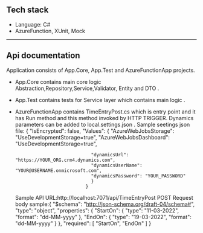  ## Tech stack
 * Language: C#
 * AzureFunction, XUnit, Mock

 -------------------------------------------------------------------------

## Api documentation
Application consists of App.Core, App.Test and AzureFunctionApp projects.
* App.Core contains main core logic Abstraction,Repository,Service,Validator, Entity and  DTO .
* App.Test contains tests for Service layer which contains main logic .
* AzureFunctionApp contains TimeEntryPost.cs which is entry point and it has Run method and this method invoked by HTTP TRIGGER.
   Dynamics parameters can be added to local.settings.json .
   Sample seetings json file: {
                                "IsEncrypted": false,
                                "Values": {
                                  "AzureWebJobsStorage": "UseDevelopmentStorage=true",
                                  "AzureWebJobsDashboard": "UseDevelopmentStorage=true",

                                  "dynamicsUrl": "https://YOUR_ORG.crm4.dynamics.com",
                                  "dynamicsUserName": "YOUR@USERNAME.onmicrosoft.com",
                                  "dynamicsPassword": "YOUR_PASSWORD"
                                  }
                                }
   
   Sample API URL:http://localhost:7071/api/TimeEntryPost
   POST Request body sample:{
                          "$schema": "http://json-schema.org/draft-04/schema#",
                          "type": "object",
                          "properties": {
                            "StartOn": {
                              "type": "11-03-2022",
                              "format": "dd-MM-yyyy"
                            },
                            "EndOn": {
                              "type": "19-03-2022",
                              "format": "dd-MM-yyyy"
                            }
                          },
                          "required": [
                            "StartOn",
                            "EndOn"
                          ]
                        }
